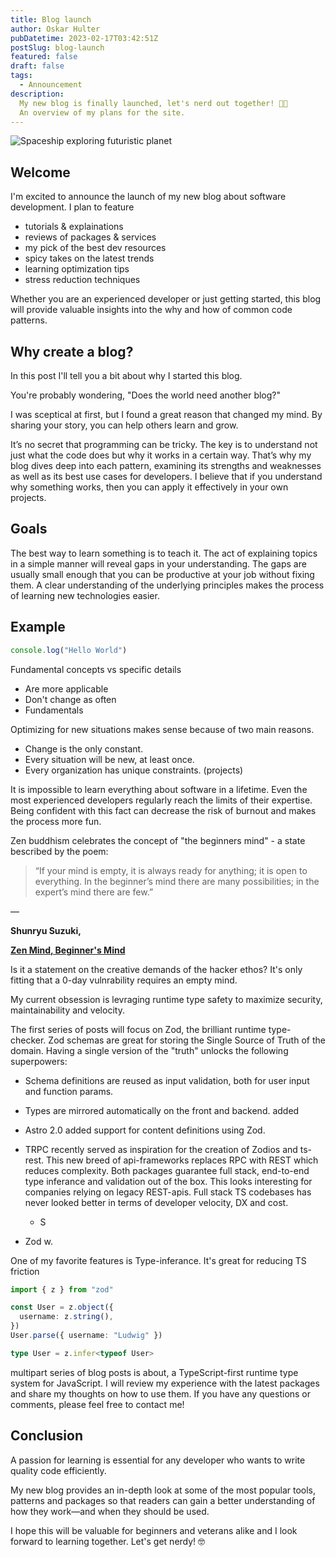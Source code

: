 ```yaml
---
title: Blog launch
author: Oskar Hulter
pubDatetime: 2023-02-17T03:42:51Z
postSlug: blog-launch
featured: false
draft: false
tags:
  - Announcement
description:
  My new blog is finally launched, let's nerd out together! 👨‍💻 
  An overview of my plans for the site. 
---
```


![Spaceship exploring futuristic planet](https://res.cloudinary.com/dduqjmlr5/image/upload/v1677006718/spaceship-exploring-futuristic-city_topwip.png)

## Welcome

I'm excited to announce the launch of my new blog about software development.
I plan to feature 

- tutorials & explainations
- reviews of packages & services
- my pick of the best dev resources
- spicy takes on the latest trends
- learning optimization tips
- stress reduction techniques

Whether you are an experienced developer or just getting started,
this blog will provide valuable insights into the why and how of common code
patterns.

## Why create a blog?

In this post I'll tell you a bit about why I started this blog.

You're probably wondering, "Does the world need another blog?"

I was sceptical at first, but I found a great reason that changed my mind.
By sharing your story, you can help others learn and grow.

It’s no secret that programming can be tricky. The key is to understand not just what the code does but why it works in a certain way. That’s why my blog dives deep into each pattern, examining its strengths and weaknesses as well as its best use cases for developers. I believe that if you understand why something works, then you can apply it effectively in your own projects.

## Goals

The best way to learn something is to teach it. The act of explaining
topics in a simple manner will reveal gaps in your understanding. The gaps are
usually small enough that you can be productive at your job without fixing them.
A clear understanding of the underlying principles makes the process of learning
new technologies easier.

## Example

```js title="example.js"
console.log("Hello World")
```

Fundamental
 concepts
  vs
   specific details

- Are more applicable
- Don't change as often
- Fundamentals

Optimizing for new situations makes sense because of two main reasons.

- Change is the only constant.
- Every situation will be new, at least once.
- Every organization has unique constraints. (projects)

It is impossible to learn everything about software in a lifetime. Even the most experienced
developers regularly reach the limits of their expertise. Being confident with
this fact can decrease the risk of burnout and makes the process more fun.

Zen buddhism celebrates the concept of "the beginners mind" - a state bescribed
by the poem:
> “If your mind is empty, it is always ready for anything; it is open to everything. In the beginner’s mind there are many possibilities; in the expert’s mind there are few.”

―

**Shunryu Suzuki,**

**[Zen Mind, Beginner's Mind](https://www.goodreads.com/work/quotes/231282)**

Is it a statement on the creative demands of the hacker ethos? It's only fitting
that a 0-day vulnrability requires an empty mind.

 My current obsession is levraging runtime type safety to maximize security, maintainability and velocity.

The first series of posts will focus on Zod, the brilliant runtime type-checker.
Zod schemas are great for storing the Single Source of Truth of the domain.
Having a single version of the "truth" unlocks the following superpowers:

- Schema definitions are reused as input validation, both for user input and
  function params.

- Types are mirrored automatically on the front and backend.
 added

- Astro 2.0 added support for content definitions using Zod.

- TRPC recently served as inspiration for the creation of Zodios and ts-rest.
  This new breed of api-frameworks replaces RPC with REST which reduces
  complexity. Both packages guarantee full stack, end-to-end type inferance and
  validation out of the box.
  This looks interesting for companies relying on legacy REST-apis.
  Full stack TS codebases has never looked better in terms of developer
  velocity, DX and cost.
  
  - S

- Zod w.

One of my favorite features is Type-inferance. It's great for reducing TS
friction

```ts
import { z } from "zod"

const User = z.object({
  username: z.string(),
})
User.parse({ username: "Ludwig" })

type User = z.infer<typeof User>
```

multipart series of blog posts is
about, a TypeScript-first runtime type system for JavaScript. I will review my
experience with the latest packages and share my thoughts on how to use them.
If you have any questions or comments, please feel free to contact me!

## Conclusion

A passion for learning is essential for any developer who wants to write quality
code efficiently.

My new blog provides an in-depth look at some of the most
popular tools, patterns and packages so that readers can gain a better
understanding of how they work—and when they should be used.

I hope this will be valuable for beginners and veterans alike and I look forward
to learning together. Let's get nerdy! 🤓
